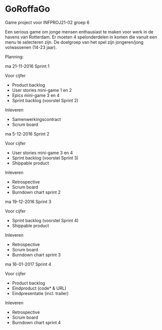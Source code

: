 # GoRoffaGo
Game project voor INFPROJ21-02 groep 6

Een serious game om jonge mensen enthausiast te maken voor werk in de havens van
Rotterdam. Er moeten 4 spelonderdelen in komen die vanuit een menu te selecteren
zijn. De doelgroep van het spel zijn jongeren/jong volwassenen (14-23 jaar).

Planning:

ma 21-11-2016 Sprint 1

Voor cijfer
- Product backlog
- User stories mini-game 1 en 2
- Epics mini-game 3 en 4
- Sprint backlog (voorstel Sprint 2)

Inleveren
- Samenwerkingscontract
- Scrum board


ma 5-12-2016 Sprint 2

Voor cijfer
- User stories mini-game 3 en 4
- Sprint backlog (voorstel Sprint 3)
- Shippable product

Inleveren
- Retrospective
- Scrum board
- Burndown chart sprint 2


ma 19-12-2016 Sprint 3

Voor cijfer
- Sprint backlog (voorstel Sprint 4)
- Shippable product

Inleveren
- Retrospective
- Scrum board
- Burndown chart sprint 3

ma 16-01-2017 Sprint 4

Voor cijfer
- Product backlog
- Eindproduct (code* & URL)
- Eindpresentatie (incl. trailer)

Inleveren
- Retrospective
- Scrum board
- Burndown chart sprint 4
